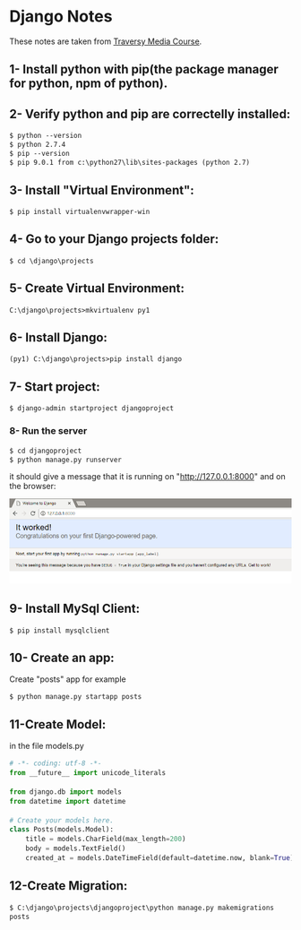 # Django Notes
These notes are taken from [Traversy Media Course](https://www.youtube.com/watch?v=D6esTdOLXh4).
## 1- Install python with pip(the package manager for python, npm of python).
## 2- Verify python and pip are correctelly installed:
```
$ python --version
$ python 2.7.4
$ pip --version
$ pip 9.0.1 from c:\python27\lib\sites-packages (python 2.7)
```
## 3- Install "Virtual Environment":
```
$ pip install virtualenvwrapper-win
```
## 4- Go to your Django projects folder:
```
$ cd \django\projects
```
## 5- Create Virtual Environment:
```
C:\django\projects>mkvirtualenv py1
```
## 6- Install Django:
```
(py1) C:\django\projects>pip install django
```
## 7- Start project:
```
$ django-admin startproject djangoproject
```
### 8- Run the server
```
$ cd djangoproject
$ python manage.py runserver
```
it should give a message that it is running on "http://127.0.0.1:8000"
and on the browser: 
  
![alt text](https://github.com/aladin002dz/Django-Notes/blob/master/welcome.png "welcome django page")

## 9- Install MySql Client:  
```
$ pip install mysqlclient
```
## 10- Create an app:
Create "posts" app for example
```
$ python manage.py startapp posts
```
## 11-Create Model:
in the file models.py
```py
# -*- coding: utf-8 -*-
from __future__ import unicode_literals

from django.db import models
from datetime import datetime

# Create your models here.
class Posts(models.Model):
    title = models.CharField(max_length=200)
    body = models.TextField()
    created_at = models.DateTimeField(default=datetime.now, blank=True)
```
## 12-Create Migration:
```
$ C:\django\projects\djangoproject\python manage.py makemigrations posts
```





